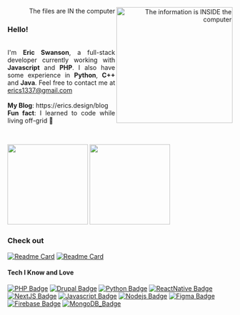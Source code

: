 <p align="right">The files are IN the computer
<img src="https://github.com/Erics1337/erics1337/blob/main/zoolander.gif?raw=true" height="260px" align="right" alt="The information is INSIDE the computer">
</p>
<h3>Hello!</h3>
<p align="justify" margin="80%"> 
<br>
I'm <strong>Eric Swanson</strong>, a full-stack developer currently working with <strong>Javascript</strong> and <strong>PHP</strong>. I also have some experience in <strong>Python</strong>, <strong>C++</strong> and <strong>Java</strong>.
<!-- Also, I'm a freelancer. If you have a need for a mobile application or website, contact me by email:  -->
Feel free to contact me at <a href="erics1337@gmail.com">erics1337@gmail.com</a><br><br>
<strong>My Blog</strong>: https://erics.design/blog <br>
<strong>Fun fact</strong>: I learned to code while living off-grid 🌲<br>
</p>
<br>
<p>
<img src="https://github-readme-stats.vercel.app/api?username=erics1337&count_private=true&show_icons=true&theme=calm&include_all_commits=true" height="180em"/>
<img src="https://github-readme-stats.vercel.app/api/top-langs/?username=erics1337&show_icons=true&layout=compact&cache_seconds=1800&langs_count=8&theme=calm&count_private=true&show_icons=true" height="180em"/>
</p>

### Check out
<!-- [![Readme Card](https://github-readme-stats.vercel.app/api/pin/?username=erics1337&repo=TinyFeetServer&theme=calm)](https://github.com/erics1337/TinyFeetServer) -->
<!-- [![Readme Card](https://github-readme-stats.vercel.app/api/pin/?username=erics1337&repo=Tiny-Feet-Community&theme=calm)](https://github.com/erics1337/Tiny-Feet-Community) -->
[![Readme Card](https://github-readme-stats.vercel.app/api/pin/?username=erics1337&repo=socialbrain-app&theme=calm)](https://github.com/erics1337/socialbrain-app)
[![Readme Card](https://github-readme-stats.vercel.app/api/pin/?username=erics1337&repo=social-brain-network&theme=calm)](https://github.com/erics1337/social-brain-network)

#### Tech I Know and Love
[![PHP Badge](https://img.shields.io/badge/-PHP-purple?style=for-the-badge&labelColor=black&logo=PHP&logoColor=purple)](https://www.youtube.com/watch?v=a7_WFUlFS94)
[![Drupal Badge](https://img.shields.io/badge/-Drupal-blue?style=for-the-badge&labelColor=white&logo=drupal&logoColor=blue)](https://www.drupal.org/)
[![Python Badge](https://img.shields.io/badge/-Python-yellow?style=for-the-badge&labelColor=blue&logo=python&logoColor=yellow)](https://www.youtube.com/watch?v=x7X9w_GIm1s)
[![ReactNative Badge](https://img.shields.io/badge/-ReactNative-61DBFB?style=for-the-badge&labelColor=black&logo=react&logoColor=61DBFB)](https://reactnative.dev/)
[![NextJS Badge](https://img.shields.io/badge/-NextJS-white?style=for-the-badge&labelColor=black&logo=Next.js&logoColor=white)](https://nextjs.org/) 
[![Javascript Badge](https://img.shields.io/badge/-Javascript-F0DB4F?style=for-the-badge&labelColor=black&logo=javascript&logoColor=F0DB4F)](https://www.javascript.com/) 
[![Nodejs Badge](https://img.shields.io/badge/-Nodejs-3C873A?style=for-the-badge&labelColor=black&logo=node.js&logoColor=3C873A)](https://nodejs.org/en/about/)
[![Figma Badge](https://img.shields.io/badge/-Figma-lightpurple?style=for-the-badge&labelColor=black&logo=figma&logoColor=lightpurple)](https://www.figma.com/)
[![Firebase Badge](https://img.shields.io/badge/-Firebase-e69514?style=for-the-badge&labelColor=black&logo=firebase&logoColor=ffa500)](https://firebase.google.com/)
[![MongoDB_Badge](https://img.shields.io/badge/-Mongodb-green?style=for-the-badge&labelColor=black&logo=mongodb&logoColor=green)](https://www.mongodb.com/)


